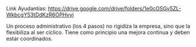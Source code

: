 Link Ayudantías: https://drive.google.com/drive/folders/1e0cOSGv5ZL-WkbcgY53tDdKzR6OPHvyi

Un proceso administrativo (los 4 pasos) no rigidiza la empresa, sino que la flexibiliza al ser cíclico. Tiene como principio una mejora continua y deben estar coordinados.

